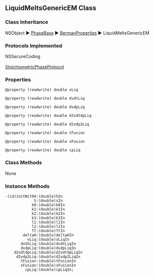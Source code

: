 ## LiquidMeltsGenericEM Class  
### Class Inheritance  
NSObject ▶️ [PhaseBase](PhaseBase.html) ▶️ [BermanProperties](BermanProperties.html) ▶️ LiquidMeltsGenericEM  

### Protocols Implemented  
NSSecureCoding<br />  
[StoichiometricPhaseProtocol](StoichiometricPhaseProtocol.html)      

### Properties  

```
@property (readwrite) double vLiq
```

```
@property (readwrite) double dvdtLiq
```

```
@property (readwrite) double dvdpLiq
```

```
@property (readwrite) double d2vdtdpLiq
```

```
@property (readwrite) double d2vdp2Liq
```

```
@property (readwrite) double tFusion
```

```
@property (readwrite) double sFusion
```

```
@property (readwrite) double cpLiq
```

### Class Methods  
None  

### Instance Methods  

```
-(id)initWithH:(double)hIn 
			 S:(double)sIn 
			k0:(double)k0In 
			k1:(double)k1In 
			k2:(double)k2In 
			k3:(double)k3In
			l1:(double)l1In  
			l2:(double)l2In 
			Tt:(double)TtIn 
		deltaH:(double)deltaHIn
		  vLiq:(double)vLiqIn
	   dvdtLiq:(double)dvdtLiqIn
	   dvdpLiq:(double)dvdpLiqIn
	d2vdtdpLiq:(double)d2vdtdpLiqIn
	 d2vdp2Liq:(double)d2vdp2LiqIn
	   tFusion:(double)tFusionIn
	   sFusion:(double)sFusionIn
		 cpLiq:(double)cpLiqIn;

```